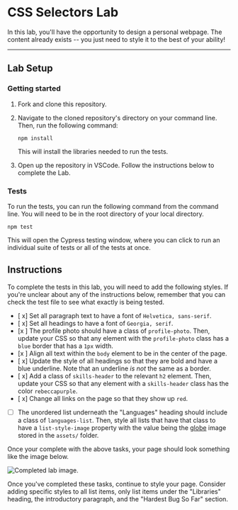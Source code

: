 # CSS Selectors Lab

In this lab, you'll have the opportunity to design a personal webpage. The content already exists -- you just need to style it to the best of your ability!

---

## Lab Setup

### Getting started

1. Fork and clone this repository.

1. Navigate to the cloned repository's directory on your command line. Then, run the following command:

   ```
   npm install
   ```

   This will install the libraries needed to run the tests.

1. Open up the repository in VSCode. Follow the instructions below to complete the Lab.

### Tests

To run the tests, you can run the following command from the command line. You will need to be in the root directory of your local directory.

```
npm test
```

This will open the Cypress testing window, where you can click to run an individual suite of tests or all of the tests at once.

## Instructions

To complete the tests in this lab, you will need to add the following styles. If you're unclear about any of the instructions below, remember that you can check the test file to see what exactly is being tested.

- [ x] Set all paragraph text to have a font of `Helvetica, sans-serif`.
- [ x] Set all headings to have a font of `Georgia, serif`.
- [x ] The profile photo should have a class of `profile-photo`. Then, update your CSS so that any element with the `profile-photo` class has a `blue` border that has a `1px` width.
- [x ] Align all text within the `body` element to be in the center of the page.
- [ x] Update the style of all headings so that they are bold and have a blue underline. Note that an underline _is not_ the same as a border.
- [ x] Add a class of `skills-header` to the relevant `h2` element. Then, update your CSS so that any element with a `skills-header` class has the color `rebeccapurple`.
- [ x] Change all links on the page so that they show up `red`.
- [ ] The unordered list underneath the "Languages" heading should include a class of `languages-list`. Then, style all lists that have that class to have a `list-style-image` property with the value being the [globe](./assets/globe.png) image stored in the `assets/` folder.

Once your complete with the above tasks, your page should look something like the image below.

![Completed lab image.](./assets/styled-page.png)

Once you've completed these tasks, continue to style your page. Consider adding specific styles to all list items, only list items under the "Libraries" heading, the introductory paragraph, and the "Hardest Bug So Far" section.
